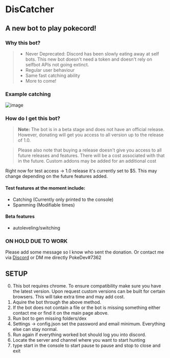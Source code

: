 # DisCatcher

## A new bot to play pokecord!

### Why this bot?

> - Never Deprecated: Discord has been slowly eating away at self bots. This new bot doesn't need a token and doesn't rely on selfbot APIs not going extinct.
> - Regular user behaviour
> - Same fast catching ability
> - More to come!

### Example catching
![image](https://media.giphy.com/media/kcwdClOLH4MLv845UO/giphy.gif)

### How do I get this bot?

> **Note:** The bot is in a beta stage and does not have an official release. However, donating will get you access to all version
up to the release of 1.0.
 
> Please also note that buying a release doesn't give you access to all future releases and features. There will be a cost associated with
that in the future.
> Custom addons may be added for an additional cost

Right now for test access -> 1.0 release it's currently set to $5. This may change depending on the future features added.
#### Test features at the moment include:
- Catching (Currently only printed to the console)
- Spamming (Modifiable times)
#### Beta features
- autoleveling/switching


### ON HOLD DUE TO WORK
Please add some message so I know who sent the donation. Or contact me via [Discord](https://discord.gg/GqyNx2t) or DM me directly PokeDev#7362

## SETUP
0. This bot requires chrome. To ensure compatibility make sure you have the latest version. Upon request custom versions can be built for certain browsers. This will take extra time and may add cost.
1. Aquire the bot through the above method.
2. If the bot does not contain a file or the bot is missing something either contact me or find it on the main page above.
3. Run bot to gen missing folders/dex
4. Settings -> config.json set the password and email minimum. Everything else can stay normal.
5. Run again if everything worked bot should log you into discord.
6. Locate the server and channel where you want to start hunting
7. type start in the console to start pause to pause and stop to close and exit

